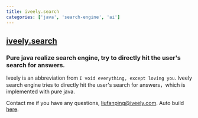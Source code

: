 ```yaml
---
title: iveely.search
categories: ['java', 'search-engine', 'ai']
---
```

## [iveely.search](https://github.com/Fanping/iveely.search)

###  Pure java realize search engine, try to directly hit the user's search for answers.


Iveely is an abbreviation from `I void everything, except loving you`.
Iveely search engine tries to directly hit the user's search for answers，which is implemented with pure java.

Contact me if you have any questions, [liufanping@iveely.com](mailto:liufanping@iveely.com).
Auto build [here](https://travis-ci.org/Fanping/iveely.search).
